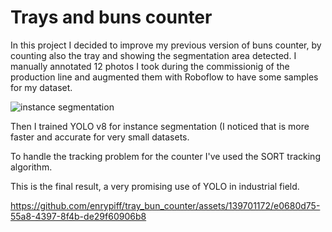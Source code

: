 # Trays and buns counter
In this project I decided to improve my previous version of buns counter, by counting also the tray and showing the segmentation area detected. 
I manually annotated 12 photos I took during the commissionig of the production line and augmented them with Roboflow to have some samples for my dataset. 

![instance segmentation](https://github.com/enrypiff/tray_bun_counter/assets/139701172/9ccf5b54-2d8f-4c6b-855e-38091fe1f911)

Then I trained YOLO v8 for instance segmentation (I noticed that is more faster and accurate for very small datasets.

To handle the tracking problem for the counter I've used the SORT tracking algorithm.

This is the final result, a very promising use of YOLO in industrial field.


https://github.com/enrypiff/tray_bun_counter/assets/139701172/e0680d75-55a8-4397-8f4b-de29f60906b8


